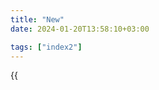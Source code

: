 ```yaml
---
title: "New"
date: 2024-01-20T13:58:10+03:00

tags: ["index2"]
---
```

{{<title title="Новое">}}
{{< gallery dir="img/clothesnew/" />}} {{< load-photoswipe >}}